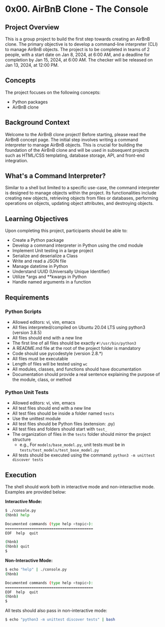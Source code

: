 # 0x00. AirBnB Clone - The Console

## Project Overview

This is a group project to build the first step towards creating an AirBnB clone. The primary objective is to develop a command-line interpreter (CLI) to manage AirBnB objects. The project is to be completed in teams of 2 people, with a start date on Jan 8, 2024, at 6:00 AM, and a deadline for completion by Jan 15, 2024, at 6:00 AM. The checker will be released on Jan 13, 2024, at 12:00 PM.

## Concepts

The project focuses on the following concepts:

- Python packages
- AirBnB clone

## Background Context

Welcome to the AirBnB clone project! Before starting, please read the AirBnB concept page. The initial step involves writing a command interpreter to manage AirBnB objects. This is crucial for building the foundation of the AirBnB clone and will be used in subsequent projects such as HTML/CSS templating, database storage, API, and front-end integration.

## What's a Command Interpreter?

Similar to a shell but limited to a specific use-case, the command interpreter is designed to manage objects within the project. Its functionalities include creating new objects, retrieving objects from files or databases, performing operations on objects, updating object attributes, and destroying objects.

## Learning Objectives

Upon completing this project, participants should be able to:

- Create a Python package
- Develop a command interpreter in Python using the cmd module
- Implement Unit testing in a large project
- Serialize and deserialize a Class
- Write and read a JSON file
- Manage datetime in Python
- Understand UUID (Universally Unique Identifier)
- Utilize *args and **kwargs in Python
- Handle named arguments in a function

## Requirements

### Python Scripts

- Allowed editors: vi, vim, emacs
- All files interpreted/compiled on Ubuntu 20.04 LTS using python3 (version 3.8.5)
- All files should end with a new line
- The first line of all files should be exactly `#!/usr/bin/python3`
- A README.md file at the root of the project folder is mandatory
- Code should use pycodestyle (version 2.8.*)
- All files must be executable
- Length of files will be tested using `wc`
- All modules, classes, and functions should have documentation
- Documentation should provide a real sentence explaining the purpose of the module, class, or method

### Python Unit Tests

- Allowed editors: vi, vim, emacs
- All test files should end with a new line
- All test files should be inside a folder named `tests`
- Use the unittest module
- All test files should be Python files (extension: .py)
- All test files and folders should start with `test_`
- The organization of files in the `tests` folder should mirror the project structure
  - e.g., For `models/base_model.py`, unit tests must be in `tests/test_models/test_base_model.py`
- All tests should be executed using the command: `python3 -m unittest discover tests`

## Execution

The shell should work both in interactive mode and non-interactive mode. Examples are provided below:

**Interactive Mode:**
```bash
$ ./console.py
(hbnb) help

Documented commands (type help <topic>):
========================================
EOF  help  quit

(hbnb) 
(hbnb) quit
$
```

**Non-Interactive Mode:**
```bash
$ echo "help" | ./console.py
(hbnb)

Documented commands (type help <topic>):
========================================
EOF  help  quit
(hbnb) 
$
```

All tests should also pass in non-interactive mode:

```bash
$ echo "python3 -m unittest discover tests" | bash
```

